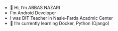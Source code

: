 
- 👋 Hi, I’m ABBAS NAZARI
- I'm Android Developer 
- I was DIT Teacher in Nasle-Farda Acadmic Center
- 🌱 I’m currently learning Docker, Python (Django)

<!---
abbasnazari-0/abbasnazari-0 is a ✨ special ✨ repository because its `README.md` (this file) appears on your GitHub profile.
You can click the Preview link to take a look at your changes.
--->
